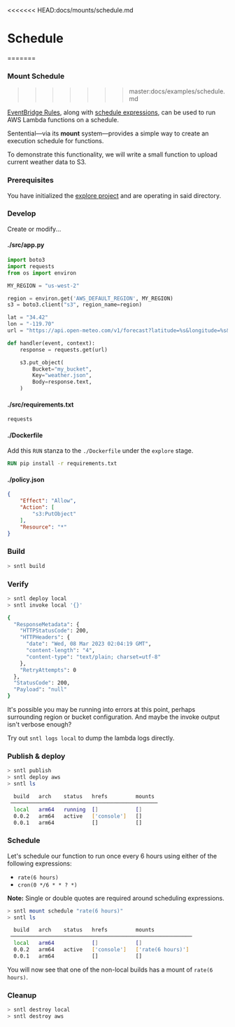 <<<<<<< HEAD:docs/mounts/schedule.md
# Schedule
=======
### Mount Schedule
>>>>>>> master:docs/examples/schedule.md

[EventBridge Rules](https://docs.aws.amazon.com/eventbridge/latest/userguide/eb-rules.html), along with [schedule expressions](https://docs.aws.amazon.com/eventbridge/latest/userguide/eb-create-rule-schedule.html), can be used to run AWS Lambda functions on a schedule.

Sentential—via its **mount** system—provides a simple way to create an execution schedule for functions.

To demonstrate this functionality, we will write a small function to upload current weather data to S3.

### Prerequisites

You have initialized the [explore project](/examples/project) and are operating in said directory.

### Develop

Create or modify...

<!-- tabs:start -->

#### **./src/app.py**

```python
import boto3
import requests
from os import environ

MY_REGION = "us-west-2"

region = environ.get('AWS_DEFAULT_REGION', MY_REGION)
s3 = boto3.client("s3", region_name=region)

lat = "34.42"
lon = "-119.70"
url = "https://api.open-meteo.com/v1/forecast?latitude=%s&longitude=%s&current_weather=true" % (lat, lon)

def handler(event, context):
    response = requests.get(url)

    s3.put_object(
        Bucket="my_bucket",
        Key="weather.json",
        Body=response.text,
    )

```

#### **./src/requirements.txt**

```txt
requests
```

#### **./Dockerfile**

Add this `RUN` stanza to the `./Dockerfile` under the `explore` stage.

```dockerfile
RUN pip install -r requirements.txt
```

#### **./policy.json**

```json
{
    "Effect": "Allow",
    "Action": [
        "s3:PutObject"
    ],
    "Resource": "*"
}
```

<!-- tabs:end -->

### Build

```bash
> sntl build
```

### Verify

```bash
> sntl deploy local
> sntl invoke local '{}'

{
  "ResponseMetadata": {
    "HTTPStatusCode": 200,
    "HTTPHeaders": {
      "date": "Wed, 08 Mar 2023 02:04:19 GMT",
      "content-length": "4",
      "content-type": "text/plain; charset=utf-8"
    },
    "RetryAttempts": 0
  },
  "StatusCode": 200,
  "Payload": "null"
}
```

It's possible you may be running into errors at this point, perhaps surrounding region or bucket configuration. And maybe the invoke output isn't verbose enough?

Try out `sntl logs local` to dump the lambda logs directly.

### Publish & deploy

```bash
> sntl publish
> sntl deploy aws
> sntl ls

  build   arch    status   hrefs         mounts  
 ─────────────────────────────────────────────── 
  local   arm64   running  []            []      
  0.0.2   arm64   active   ['console']   []      
  0.0.1   arm64            []            []  
```

### Schedule

Let's schedule our function to run once every 6 hours using either of the following expressions:
- `rate(6 hours)`
- `cron(0 */6 * * ? *)`

**Note:** Single or double quotes are required around scheduling expressions.

```bash
> sntl mount schedule "rate(6 hours)"
> sntl ls

  build   arch    status   hrefs         mounts             
 ────────────────────────────────────────────────────────── 
  local   arm64            []            []                 
  0.0.2   arm64   active   ['console']   ['rate(6 hours)']  
  0.0.1   arm64            []            []
```

You will now see that one of the non-local builds has a mount of `rate(6 hours)`.

### Cleanup

```bash
> sntl destroy local
> sntl destroy aws
```
